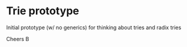Trie prototype
==============

Initial prototype (w/ no generics) for thinking about tries and radix tries


Cheers
B
